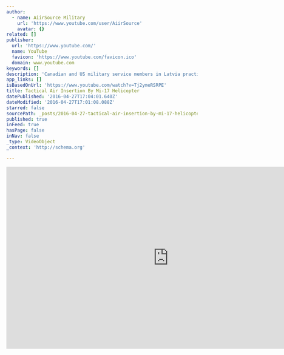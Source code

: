 ```yaml
---
author:
  - name: AiirSource Military
    url: 'https://www.youtube.com/user/AiirSource'
    avatar: {}
related: []
publisher:
  url: 'https://www.youtube.com/'
  name: YouTube
  favicon: 'https://www.youtube.com/favicon.ico'
  domain: www.youtube.com
keywords: []
description: 'Canadian and US military service members in Latvia practice tactical air insertions and extractions from Latvian Air Force Mi-17 helicopters during NATO exercise Summer Shield 2016. AiirSource Military covers events and missions from the United States Armed Forces: Army, Navy, Marine Corps, Air Force, and Coast Guard.'
app_links: []
isBasedOnUrl: 'https://www.youtube.com/watch?v=Tj2ymeRSRPE'
title: Tactical Air Insertion By Mi-17 Helicopter
datePublished: '2016-04-27T17:04:01.640Z'
dateModified: '2016-04-27T17:01:08.088Z'
starred: false
sourcePath: _posts/2016-04-27-tactical-air-insertion-by-mi-17-helicopter.md
published: true
inFeed: true
hasPage: false
inNav: false
_type: VideoObject
_context: 'http://schema.org'

---
```

<iframe src="https://cdn.embedly.com/widgets/media.html?src=https%3A%2F%2Fwww.youtube.com%2Fembed%2FTj2ymeRSRPE%3Ffeature%3Doembed&amp;url=https%3A%2F%2Fwww.youtube.com%2Fwatch%3Fv%3DTj2ymeRSRPE&amp;image=https%3A%2F%2Fi.ytimg.com%2Fvi%2FTj2ymeRSRPE%2Fhqdefault.jpg&amp;key=b7d04c9b404c499eba89ee7072e1c4f7&amp;type=text%2Fhtml&amp;schema=youtube" width="854" height="480" scrolling="no" frameborder="0" allowfullscreen="" style=""></iframe>